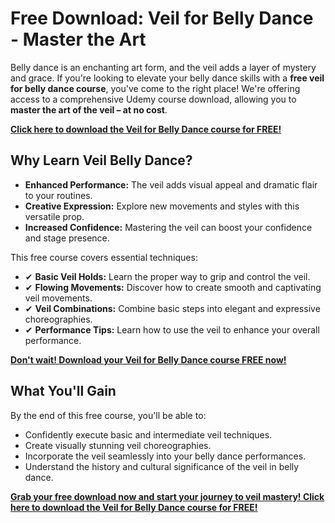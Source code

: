 # Free Download: Veil for Belly Dance - Master the Art

Belly dance is an enchanting art form, and the veil adds a layer of mystery and grace. If you're looking to elevate your belly dance skills with a **free veil for belly dance course**, you've come to the right place! We're offering access to a comprehensive Udemy course download, allowing you to **master the art of the veil – at no cost**.

[**Click here to download the Veil for Belly Dance course for FREE!**](https://udemywork.com/veil-for-belly-dance)

## Why Learn Veil Belly Dance?

*   **Enhanced Performance:** The veil adds visual appeal and dramatic flair to your routines.
*   **Creative Expression:** Explore new movements and styles with this versatile prop.
*   **Increased Confidence:** Mastering the veil can boost your confidence and stage presence.

This free course covers essential techniques:

*   ✔ **Basic Veil Holds:** Learn the proper way to grip and control the veil.
*   ✔ **Flowing Movements:** Discover how to create smooth and captivating veil movements.
*   ✔ **Veil Combinations:** Combine basic steps into elegant and expressive choreographies.
*   ✔ **Performance Tips:** Learn how to use the veil to enhance your overall performance.

[**Don't wait! Download your Veil for Belly Dance course FREE now!**](https://udemywork.com/veil-for-belly-dance)

## What You'll Gain

By the end of this free course, you'll be able to:

*   Confidently execute basic and intermediate veil techniques.
*   Create visually stunning veil choreographies.
*   Incorporate the veil seamlessly into your belly dance performances.
*   Understand the history and cultural significance of the veil in belly dance.

[**Grab your free download now and start your journey to veil mastery! Click here to download the Veil for Belly Dance course for FREE!**](https://udemywork.com/veil-for-belly-dance)

